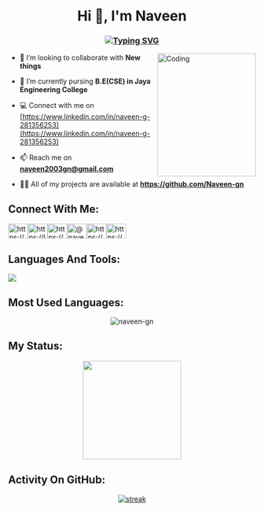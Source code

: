 <h1 align="center">Hi 👋, I'm Naveen</h1>
<h3 align="center">
  <a href="https://git.io/typing-svg"><img src="https://readme-typing-svg.demolab.com?font=Fira+Code&pause=1000&center=true&random=false&width=435&lines=Fullstack+Developer;Open+Source+Contributor;MERN+Stack+Developer%7C;Software+Developer+;Programmer" alt="Typing SVG" /></a>
</h3>

<img align="right" alt="Coding" height="250" width="200" src="https://firebasestorage.googleapis.com/v0/b/naveen-portfolio-images.appspot.com/o/portfolio.png?alt=media&token=bc42d39b-79b0-4f5b-8395-a359d60cb0c6">

- 👯 I’m looking to collaborate with **New things**

- 🌱 I’m currently pursing **B.E(CSE) in Jaya Engineering College**

- 💻 Connect with me on [https://www.linkedin.com/in/naveen-g-281356253](https://www.linkedin.com/in/naveen-g-281356253)

- 📫 Reach me on **naveen2003gn@gmail.com**

- 👨‍💻 All of my projects are available at **https://github.com/Naveen-gn**

## Connect With Me:
<p align="left">
<a href="https://www.linkedin.com/in/naveen-g-281356253" target="_blank"><img align="center" src="https://raw.githubusercontent.com/rahuldkjain/github-profile-readme-generator/master/src/images/icons/Social/linked-in-alt.svg" alt="https://www.linkedin.com/in/naveen-g-281356253" height="30" width="40" /></a><a href="https://leetcode.com/Naveen12gn/" target="_blank"><img align="center" src="https://raw.githubusercontent.com/rahuldkjain/github-profile-readme-generator/master/src/images/icons/Social/leet-code.svg" alt="https://leetcode.com/Naveen12gn/" height="30" width="40" /></a><a href="https://www.hackerrank.com/profile/naveen2003gn" target="_blank"><img align="center" src="https://raw.githubusercontent.com/rahuldkjain/github-profile-readme-generator/master/src/images/icons/Social/hackerrank.svg" alt="https://www.hackerrank.com/profile/naveen2003gn" height="30" width="40" /></a><a href="https://twitter.com/@naveen12gn" target="_blank"><img align="center" src="https://raw.githubusercontent.com/rahuldkjain/github-profile-readme-generator/master/src/images/icons/Social/twitter.svg" alt="@naveen12gn" height="30" width="40" /></a><a href="https://www.instagram.com/naveenexe" target="_blank"><img align="center" src="https://raw.githubusercontent.com/rahuldkjain/github-profile-readme-generator/master/src/images/icons/Social/instagram.svg" alt="https://www.instagram.com/naveenexe" height="30" width="40" /></a><a href="https://fb.com/https://www.facebook.com/profile.php?id=100022489606274" target="_blank"><img align="center" src="https://raw.githubusercontent.com/rahuldkjain/github-profile-readme-generator/master/src/images/icons/Social/facebook.svg" alt="https://www.facebook.com/profile.php?id=100022489606274" height="30" width="40" /></a>
</p>

## Languages And Tools:

<p align="left"> <a href="https://github.com/Naveen-gn"><img src="https://skillicons.dev/icons?i=html,css,js,react,vite,redux,bootstrap,tailwindcss,nodejs,express,mongodb,firebase,mysql,python,java,c,vscode,github,git,windows,linux,kali,redhat,postman,npm,figma,vercel,netlify,stackoverflow,linkedin"> </a> </p>

## Most Used Languages:
<p align="center">
  <img align="center" src="https://github-readme-stats.vercel.app/api/top-langs?username=naveen-gn&show_icons=true&locale=en&layout=compact&bg_color=151515" alt="naveen-gn" />
</p>



## My Status:
<p align="center">
<img height="200px" src="https://github-readme-stats.vercel.app/api?username=Naveen-gn&show_icons=true&count_private=true&theme=gruvbox&bg_color=151515">
</p>


## Activity On GitHub:

<p align="center">
  <a href="https://github.com/Naveen-gn">      
<img title="stats" alt="streak" src="https://github-readme-streak-stats.herokuapp.com/?user=Naveen-gn&theme=dark&stroke=f53b3b"/>
</a> 
</p>

